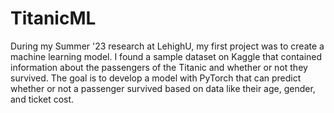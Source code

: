 # TitanicML

During my Summer '23 research at LehighU, my first project was to create a machine learning model.  I found a sample dataset on Kaggle that contained information about the passengers of the Titanic and whether or not they survived.  The goal is to develop a model with PyTorch that can predict whether or not a passenger survived based on data like their age, gender, and ticket cost.
